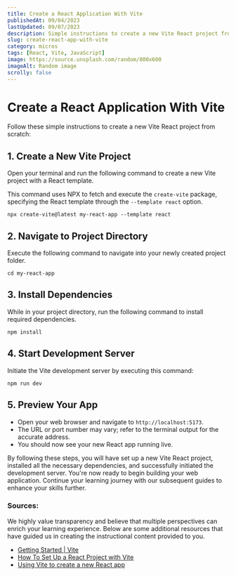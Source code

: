 ```yaml
---
title: Create a React Application With Vite
publishedAt: 09/04/2023
lastUpdated: 09/07/2023
description: Simple instructions to create a new Vite React project from scratch
slug: create-react-app-with-vite
category: micros
tags: [React, Vite, JavaScript]
image: https://source.unsplash.com/random/800x600
imageAlt: Random image
scrolly: false
---
```


# Create a React Application With Vite
Follow these simple instructions to create a new Vite React project from scratch:


## 1. Create a New Vite Project

Open your terminal and run the following command to create a new Vite project with a React template.

This command uses NPX to fetch and execute the `create-vite` package, specifying the React template through the `--template react` option.

```
npx create-vite@latest my-react-app --template react 
```

## 2. Navigate to Project Directory

Execute the following command to navigate into your newly created project folder.

```terminal
cd my-react-app
```

## 3. Install Dependencies

While in your project directory, run the following command to install required dependencies.

```terminal
npm install
```

## 4. Start Development Server

Initiate the Vite development server by executing this command:

```terminal
npm run dev
```

## 5. Preview Your App

- Open your web browser and navigate to `http://localhost:5173`.
- The URL or port number may vary; refer to the terminal output for the accurate address.
- You should now see your new React app running live.

By following these steps, you will have set up a new Vite React project, installed all the necessary dependencies, and successfully initiated the development server. You're now ready to begin building your web application. Continue your learning journey with our subsequent guides to enhance your skills further.

### Sources:

We highly value transparency and believe that multiple perspectives can enrich your learning experience. Below are some additional resources that have guided us in creating the instructional content provided to you.
- [Getting Started | Vite](https://vitejs.dev/guide/)
- [How To Set Up a React Project with Vite](https://www.digitalocean.com/community/tutorials/how-to-set-up-a-react-project-with-vite)
- [Using Vite to create a new React app](https://flaviocopes.com/vite-react-app/) 


